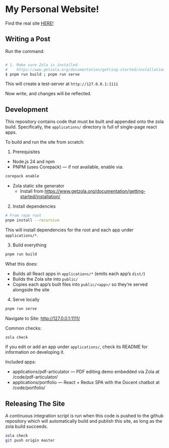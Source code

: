 # My Personal Website!

Find the real site [HERE!](https://thedav.is)

## Writing a Post

Run the command:

```bash

# 1. Make sure Zola is installed.
#    https://www.getzola.org/documentation/getting-started/installation/
$ pnpm run build ; pnpm run serve
```

This will create a test-server at `http://127.0.0.1:1111`

Now write, and changes will be reflected.

## Development

This repository contains code that must be built and appended onto the zola build.
Specifically, the `applications/` directory is full of single-page react apps.

To build and run the site from scratch:

1. Prerequisites

- Node.js 24 and npm
- PNPM (uses Corepack) — if not available, enable via:

```bash
corepack enable
```

- Zola static site generator
  - Install from https://www.getzola.org/documentation/getting-started/installation/

2. Install dependencies

```bash
# From repo root
pnpm install --recursive
```

This will install dependencies for the root and each app under `applications/*`.

3. Build everything

```bash
pnpm run build
```

What this does:

- Builds all React apps in `applications/*` (emits each app’s `dist/`)
- Builds the Zola site into `public/`
- Copies each app’s built files into `public/<app>/` so they’re served alongside the site

4. Serve locally

```bash
pnpm run serve
```

Navigate to Site: http://127.0.0.1:1111/

Common checks:

```bash
zola check
```

If you edit or add an app under `applications/`, check its README for information on developing it.

Included apps:

- applications/pdf-articulator — PDF editing demo embedded via Zola at /code/pdf-articulator/
- applications/portfolio — React + Redux SPA with the Docent chatbot at /code/portfolio/

## Releasing The Site

A continuous integration script is run when this code is pushed to the github repository
which will automatically build and publish this site, as long as the zola build succeeds.

```sh
zola check
git push origin master
```
